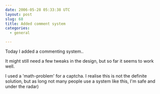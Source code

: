 ```yaml
---
date: 2006-05-28 05:33:38 UTC
layout: post
slug: 68
title: Added comment system
categories:
  - general

---
```

<p>Today I added a commenting system..</p>

<p>It might still need a few tweaks in the design, but so far it seems to work well.</p>

<p>I used a 'math-problem' for a captcha. I realise this is not the definite solution, but as long not many people use a system like this, I'm safe and under the radar)</p>


